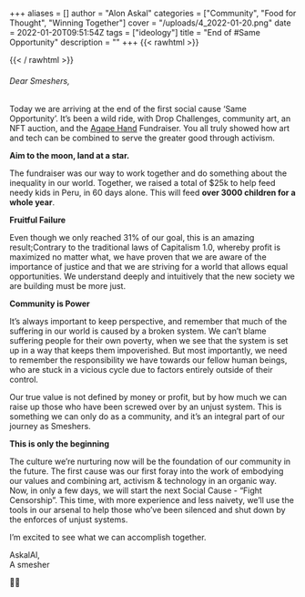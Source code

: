 +++
aliases = []
author = "Alon Askal"
categories = ["Community", "Food for Thought", "Winning Together"]
cover = "/uploads/4_2022-01-20.png"
date = 2022-01-20T09:51:54Z
tags = ["ideology"]
title = "End of #Same Opportunity"
description = ""
+++
{{< rawhtml >}}

<title>End of #Same Opportunity</title>
<meta name="description" content="The first phase of the Spacemesh Social Causes Program, #Same_Opportunity, has come to a close, but this is only the beginning.">

<!-- Facebook Meta Tags -->
<meta property="og:url" content="https://spacemesh.io/blog/end-of-same_oppurtuinity-cause/">
<meta property="og:type" content="website">
<meta property="og:title" content="End of #Same Opportunity">
<meta property="og:description" content="The first phase of the Spacemesh Social Causes Program, #Same_Opportunity, has come to a close, but this is only the beginning.">
<meta property="og:image" content="">

<!-- Twitter Meta Tags -->
<meta name="twitter:card" content="summary_large_image">
<meta property="twitter:domain" content="spacemesh.io">
<meta property="twitter:url" content="https://spacemesh.io/blog/end-of-same_oppurtuinity-cause/">
<meta name="twitter:title" content="End of #Same Opportunity">
<meta name="twitter:description" content="The first phase of the Spacemesh Social Causes Program, #Same_Opportunity, has come to a close, but this is only the beginning.">
<meta name="twitter:image" content="">

{{< / rawhtml >}}

###### Dear Smeshers,

Today we are arriving at the end of the first social cause ‘Same Opportunity’. It’s been a wild ride, with Drop Challenges, community art, an NFT auction, and the [Agape Hand](https://agapehands.org/) Fundraiser. You all truly showed how art and tech can be combined to serve the greater good through activism.

**Aim to the moon, land at a star.**

The fundraiser was our way to work together and do something about the inequality in our world. Together, we raised a total of $25k to help feed needy kids in Peru, in 60 days alone. This will feed **over 3000 children for a whole year**.

**Fruitful Failure**

Even though we only reached 31% of our goal, this is an amazing result;Contrary to the traditional laws of Capitalism 1.0, whereby profit is maximized no matter what, we have proven that we are aware of the importance of justice and that we are striving for a world that allows equal opportunities. We understand deeply and intuitively that the new society we are building must be more just.

**Community is Power**

It’s always important to keep perspective, and remember that much of the suffering in our world is caused by a broken system. We can’t blame suffering people for their own poverty, when we see that the system is set up in a way that keeps them impoverished. But most importantly, we need to remember the responsibility we have towards our fellow human beings, who are stuck in a vicious cycle due to factors entirely outside of their control.

Our true value is not defined by money or profit, but by how much we can raise up those who have been screwed over by an unjust system. This is something we can only do as a community, and it’s an integral part of our journey as Smeshers.

**This is only the beginning**

The culture we’re nurturing now will be the foundation of our community in the future. The first cause was our first foray into the work of embodying our values and combining art, activism & technology in an organic way. Now, in only a few days, we will start the next Social Cause - “Fight Censorship”. This time, with more experience and less naivety, we’ll use the tools in our arsenal to help those who’ve been silenced and shut down by the enforces of unjust systems.

I’m excited to see what we can accomplish together.

AskalAl,  
A smesher

🤝🏿